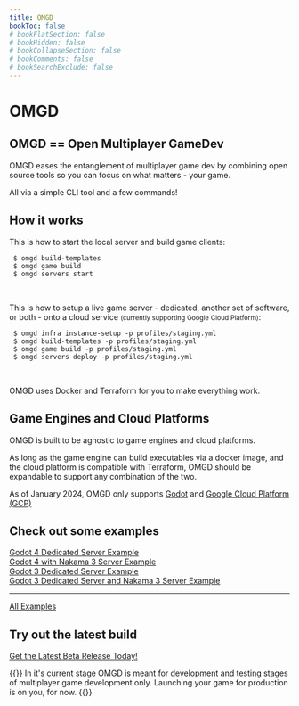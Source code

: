 ```yaml
---
title: OMGD
bookToc: false
# bookFlatSection: false
# bookHidden: false
# bookCollapseSection: false
# bookComments: false
# bookSearchExclude: false
---
```

# OMGD

## OMGD == Open Multiplayer GameDev

OMGD eases the entanglement of multiplayer game dev by combining open source tools so you can focus on what matters - your game.

All via a simple CLI tool and a few commands!
 
## How it works

This is how to start the local server and build game clients:

```tpl
 $ omgd build-templates
 $ omgd game build
 $ omgd servers start
```
<br />

This is how to setup a live game server - dedicated, another set of software, or both - onto a cloud service <small>(currently supporting Google Cloud Platform)</small>:

```tpl
 $ omgd infra instance-setup -p profiles/staging.yml
 $ omgd build-templates -p profiles/staging.yml
 $ omgd game build -p profiles/staging.yml
 $ omgd servers deploy -p profiles/staging.yml
```
<br />

OMGD uses Docker and Terraform for you to make everything work.

## Game Engines and Cloud Platforms

OMGD is built to be agnostic to game engines and cloud platforms.

As long as the game engine can build executables via a docker image, and the cloud platform is compatible with Terraform, OMGD should be expandable to support any combination of the two.

As of January 2024, OMGD only supports [Godot](https://godotengine.org) and [Google Cloud Platform (GCP)](https://cloud.google.com/)

## Check out some examples

[Godot 4 Dedicated Server Example](https://github.com/newnoiseworks/omgd-godot4-dedicated-example)
<br />
[Godot 4 with Nakama 3 Server Example](https://github.com/newnoiseworks/omgd-godot4-nakama3-example)
<br />
[Godot 3 Dedicated Server Example](https://github.com/newnoiseworks/omgd-godot3-dedicated-example)
<br />
[Godot 3 Dedicated Server and Nakama 3 Server Example](https://github.com/newnoiseworks/omgd-godot3-dedicated-nakama3-example)
<hr />

[All Examples](https://github.com/orgs/newnoiseworks/repositories?q=omgd+example&type=all&language=&sort=)

## Try out the latest build

[Get the Latest Beta Release Today!](https://github.com/newnoiseworks/omgd/releases)

{{<hint warning>}}
In it's current stage OMGD is meant for development and testing stages of multiplayer game development only. Launching your game for production is on you, for now.
{{</hint>}}

